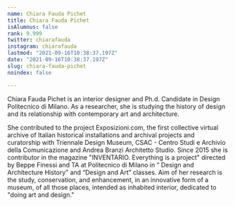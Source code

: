 ```yaml
---
name: Chiara Fauda Pichet
title: Chiara Fauda Pichet
isAlumnus: false
rank: 9.999
twitter: chiarafauda
instagram: chiarafauda
lastmod: "2021-09-16T10:38:37.197Z"
date: "2021-09-16T10:38:37.197Z"
slug: chiara-fauda-pichet
noindex: false

---
```

Chiara Fauda Pichet is an interior designer and Ph.d. Candidate in Design Politecnico di Milano. As a researcher, she is studying the history of design and its relationship with contemporary art and architecture.

She contributed to the project Exposizioni.com, the first collective virtual archive of Italian historical installations and archival projects and curatorship with Triennale Design Museum, CSAC - Centro Studi e Archivio della Comunicazione and Andrea Branzi Architetto Studio. Since 2015 she is contributor in the magazine "INVENTARIO. Everything is a project" directed by Beppe Finessi and TA at Politecnico di Milano in “ Design and Architecture History” and “Design and Art” classes. Aim of her research is the study, conservation, and enhancement, in an innovative form of a museum, of all those places, intended as inhabited interior, dedicated to "doing art and design."